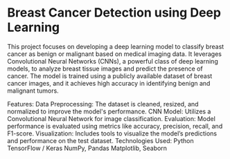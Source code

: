 # Breast Cancer Detection using Deep Learning
This project focuses on developing a deep learning model to classify breast cancer as benign or malignant based on medical imaging data. It leverages Convolutional Neural Networks (CNNs), a powerful class of deep learning models, to analyze breast tissue images and predict the presence of cancer. The model is trained using a publicly available dataset of breast cancer images, and it achieves high accuracy in identifying benign and malignant tumors.

Features:
Data Preprocessing: The dataset is cleaned, resized, and normalized to improve the model's performance.
CNN Model: Utilizes a Convolutional Neural Network for image classification.
Evaluation: Model performance is evaluated using metrics like accuracy, precision, recall, and F1-score.
Visualization: Includes tools to visualize the model’s predictions and performance on the test dataset.
Technologies Used:
Python
TensorFlow / Keras
NumPy, Pandas
Matplotlib, Seaborn

